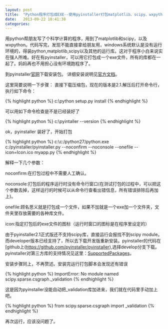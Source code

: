 ```yaml
---
layout: post
title:  "Python程序打包成EXE--使用pyinstaller打包matplotlib、scipy、wxpython"
date:   2013-09-22 10:41:38
categories:
---
```

用python帮朋友写了个科学计算的程序，用到了matplotlib和scipy，以及wxpython。代码写完，发现不能直接拿给朋友用，windows系统默认是没有运行环境的，得装python,matplotlib,scipy以及其他的运行库。这对于程序小白来说实在强人所难。好在有pyinstaller，可以用它打包成一个exe文件，所有的库都在一起了。妈妈再也不用担心没有环境跑程序了。

到pyinstaller[官网](http://www.pyinstaller.org/">http://www.pyinstaller.org/)下载安装包。
详细安装说明见[官方文档](http://pythonhosted.org/PyInstaller/#installing-in-windows)。

这里简要说明一下步骤：
直接下载压缩包，现在的版本是2.1.解压后打开命令行，执行如下命令：

{% highlight python %}
    c:\python setup.py install
{% endhighlight %}

可以用如下命令检查是不是已经装好了

{% highlight python %}
    c:\pyintaller --version
{% endhighlight %}

ok，pyinstaller 装好了，开始打包

{% highlight python %}
    c:\c:/python27/python.exe c:/pyinstaller/pyinstaller.py --noconfirm --noconsole --onefile --icon=Icon.ico myapp.py
{% endhighlight %}

解释一下几个参数：

noconfirm:在打包过程中不需要人工确认。

noconsole:打包后的程序运行时没有命令行窗口(在测试打包的过程中，可以把这个参数去掉，这样运行的时候可以从命令行查看出错信息，所有错误排除后再加上)。

onefile:顾名思义就是打包成一个文件，如果不加就是一个exe加一个文件夹，文件夹里存放需要的各种库文件。

icon:指定打包后的exe文件的图标（运行时窗口的图标是在程序里设定的）

由于pyinstaller2.1正式版还不支持scipy库，直接运行会报找不到scipy module。而developer版本已经支持了，所以去下载开发版重新安装。pyinstaller的代码在[github上(https://github.com/pyinstaller/pyinstaller),选择develop分支下载。
pyinstaller对第三方库的支持情况见这里：[SupportedPackages](http://www.pyinstaller.org/wiki/SupportedPackages)。

安装步骤同上，不再赘述。安装完运行打包脚本会发现还有错误

{% highlight python %}
    ImportError: No module named scipy.sparse.csgraph._validation
{% endhighlight %}

这是因为pyinstaller没能自动把_validation库加进来，我们就在代码里手动加上吧。

{% highlight python %}
    from scipy.sparse.csgraph import _validation
{% endhighlight %}

再次运行，应该没问题了。
